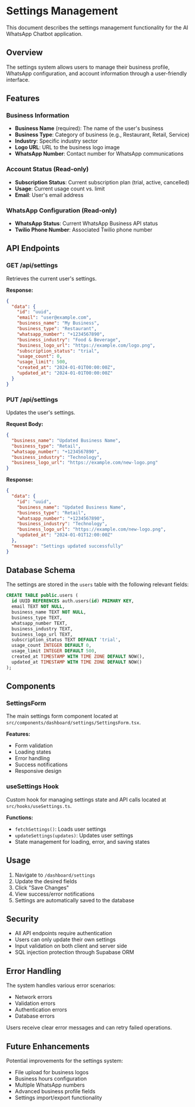 # Settings Management

This document describes the settings management functionality for the AI WhatsApp Chatbot application.

## Overview

The settings system allows users to manage their business profile, WhatsApp configuration, and account information through a user-friendly interface.

## Features

### Business Information

- **Business Name** (required): The name of the user's business
- **Business Type**: Category of business (e.g., Restaurant, Retail, Service)
- **Industry**: Specific industry sector
- **Logo URL**: URL to the business logo image
- **WhatsApp Number**: Contact number for WhatsApp communications

### Account Status (Read-only)

- **Subscription Status**: Current subscription plan (trial, active, cancelled)
- **Usage**: Current usage count vs. limit
- **Email**: User's email address

### WhatsApp Configuration (Read-only)

- **WhatsApp Status**: Current WhatsApp Business API status
- **Twilio Phone Number**: Associated Twilio phone number

## API Endpoints

### GET /api/settings

Retrieves the current user's settings.

**Response:**

```json
{
  "data": {
    "id": "uuid",
    "email": "user@example.com",
    "business_name": "My Business",
    "business_type": "Restaurant",
    "whatsapp_number": "+1234567890",
    "business_industry": "Food & Beverage",
    "business_logo_url": "https://example.com/logo.png",
    "subscription_status": "trial",
    "usage_count": 0,
    "usage_limit": 500,
    "created_at": "2024-01-01T00:00:00Z",
    "updated_at": "2024-01-01T00:00:00Z"
  }
}
```

### PUT /api/settings

Updates the user's settings.

**Request Body:**

```json
{
  "business_name": "Updated Business Name",
  "business_type": "Retail",
  "whatsapp_number": "+1234567890",
  "business_industry": "Technology",
  "business_logo_url": "https://example.com/new-logo.png"
}
```

**Response:**

```json
{
  "data": {
    "id": "uuid",
    "business_name": "Updated Business Name",
    "business_type": "Retail",
    "whatsapp_number": "+1234567890",
    "business_industry": "Technology",
    "business_logo_url": "https://example.com/new-logo.png",
    "updated_at": "2024-01-01T12:00:00Z"
  },
  "message": "Settings updated successfully"
}
```

## Database Schema

The settings are stored in the `users` table with the following relevant fields:

```sql
CREATE TABLE public.users (
  id UUID REFERENCES auth.users(id) PRIMARY KEY,
  email TEXT NOT NULL,
  business_name TEXT NOT NULL,
  business_type TEXT,
  whatsapp_number TEXT,
  business_industry TEXT,
  business_logo_url TEXT,
  subscription_status TEXT DEFAULT 'trial',
  usage_count INTEGER DEFAULT 0,
  usage_limit INTEGER DEFAULT 500,
  created_at TIMESTAMP WITH TIME ZONE DEFAULT NOW(),
  updated_at TIMESTAMP WITH TIME ZONE DEFAULT NOW()
);
```

## Components

### SettingsForm

The main settings form component located at `src/components/dashboard/settings/SettingsForm.tsx`.

**Features:**

- Form validation
- Loading states
- Error handling
- Success notifications
- Responsive design

### useSettings Hook

Custom hook for managing settings state and API calls located at `src/hooks/useSettings.ts`.

**Functions:**

- `fetchSettings()`: Loads user settings
- `updateSettings(updates)`: Updates user settings
- State management for loading, error, and saving states

## Usage

1. Navigate to `/dashboard/settings`
2. Update the desired fields
3. Click "Save Changes"
4. View success/error notifications
5. Settings are automatically saved to the database

## Security

- All API endpoints require authentication
- Users can only update their own settings
- Input validation on both client and server side
- SQL injection protection through Supabase ORM

## Error Handling

The system handles various error scenarios:

- Network errors
- Validation errors
- Authentication errors
- Database errors

Users receive clear error messages and can retry failed operations.

## Future Enhancements

Potential improvements for the settings system:

- File upload for business logos
- Business hours configuration
- Multiple WhatsApp numbers
- Advanced business profile fields
- Settings import/export functionality
